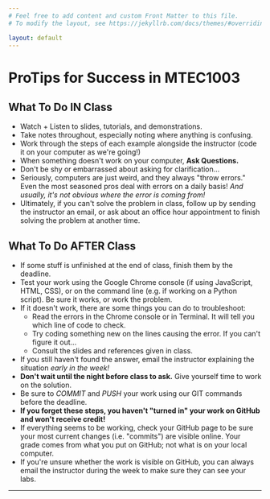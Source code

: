 ```yaml
---
# Feel free to add content and custom Front Matter to this file.
# To modify the layout, see https://jekyllrb.com/docs/themes/#overriding-theme-defaults

layout: default
---
```

# ProTips for Success in MTEC1003  
## What To Do IN Class   
* Watch + Listen to slides, tutorials, and demonstrations.  
* Take notes throughout, especially noting where anything is confusing.  
* Work through the steps of each example alongside the instructor (code it on your computer as we're going!)  
* When something doesn't work on your computer, **Ask Questions.**  
* Don't be shy or embarrassed about asking for clarification...  
* Seriously, computers are just weird, and they always "throw errors." Even the most seasoned pros deal with errors on a daily basis! _And usually, it's not obvious where the error is coming from!_   
* Ultimately, if you can't solve the problem in class, follow up by sending the instructor an email, or ask about an office hour appointment to finish solving the problem at another time.  

## What To Do AFTER Class    
* If some stuff is unfinished at the end of class, finish them by the deadline.
* Test your work using the Google Chrome console (if using JavaScript, HTML, CSS), or on the command line (e.g. if working on a Python script). Be sure it works, or work the problem.
* If it doesn't work, there are some things you can do to troubleshoot:
  * Read the errors in the Chrome console or in Terminal. It will tell you which line of code to check.
  * Try coding something new on the lines causing the error. If you can't figure it out...
  * Consult the slides and references given in class.
* If you still haven't found the answer, email the instructor explaining the situation _early in the week!_  
* **Don't wait until the night before class to ask.** Give yourself time to work on the solution.
* Be sure to _COMMIT_ and _PUSH_ your work using our GIT commands before the deadline.
* **If you forget these steps, you haven't "turned in" your work on GitHub and won't receive credit!**
* If everything seems to be working, check your GitHub page to be sure your most current changes (i.e. "commits") are visible online. Your grade comes from what you put on GitHub; not what is on your local computer.
* If you're unsure whether the work is visible on GitHub, you can always email the instructor during the week to make sure they can see your labs.

* * *
